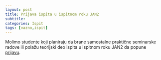 ```yaml
---
layout: post
title: Prijava ispita u ispitnom roku JAN2
subtitle: 
categories: Ispit 
tags: [vazno,ispit]
---
```


Molimo studente koji planiraju da brane samostalne praktične seminarske radove ili polažu teorijski deo ispita u ispitnom roku JAN2 da popune [prijavu](https://forms.gle/if7K677GqYBJeEVZ7).

